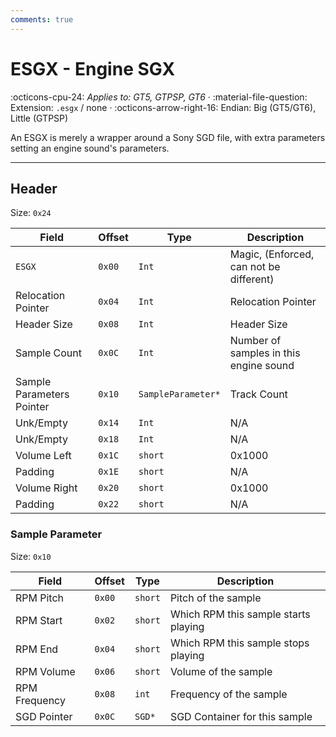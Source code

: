 ```yaml
---
comments: true
---
```


# ESGX - Engine SGX

:octicons-cpu-24: *Applies to: GT5, GTPSP, GT6* · :material-file-question: Extension: `.esgx` / none · :octicons-arrow-right-16: Endian: Big (GT5/GT6), Little (GTPSP)

An ESGX is merely a wrapper around a Sony SGD file, with extra parameters setting an engine sound's parameters.

---

## Header

Size: `0x24`

Field                     | Offset         | Type               | Description                                        |
----------------          | ------------   | ----------         | --------------------------------------             |
`ESGX`                    |  `0x00`        | `Int`              | Magic, (Enforced, can not be different)            |
Relocation Pointer        |  `0x04`        | `Int`              | Relocation Pointer                                 |
Header Size               |  `0x08`        | `Int`              | Header Size                                        |
Sample Count              |  `0x0C`        | `Int`              | Number of samples in this engine sound             |
Sample Parameters Pointer |  `0x10`        | `SampleParameter*` | Track Count                                        |
Unk/Empty                 |  `0x14`        | `Int`              | N/A                                                |
Unk/Empty                 |  `0x18`        | `Int`              | N/A                                                |
Volume Left               |  `0x1C`        | `short`            | 0x1000                                             |
Padding                   |  `0x1E`        | `short`            | N/A                                                |
Volume Right              |  `0x20`        | `short`            | 0x1000                                             |
Padding                   |  `0x22`        | `short`            | N/A                                                |

### Sample Parameter

Size: `0x10`

Field                   | Offset         | Type         | Description                                                     |
----------------        | ------------   | ----------   | --------------------------------------                          |
RPM Pitch               |  `0x00`        | `short`      | Pitch of the sample                                             |
RPM Start               |  `0x02`        | `short`      | Which RPM this sample starts playing                            |
RPM End                 |  `0x04`        | `short`      | Which RPM this sample stops playing                             |
RPM Volume              |  `0x06`        | `short`      | Volume of the sample                                            |
RPM Frequency           |  `0x08`        | `int`        | Frequency of the sample                                         |
SGD Pointer             |  `0x0C`        | `SGD*`       | SGD Container for this sample                                   |